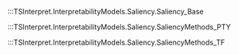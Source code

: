 :::TSInterpret.InterpretabilityModels.Saliency.Saliency_Base

:::TSInterpret.InterpretabilityModels.Saliency.SaliencyMethods_PTY

:::TSInterpret.InterpretabilityModels.Saliency.SaliencyMethods_TF
